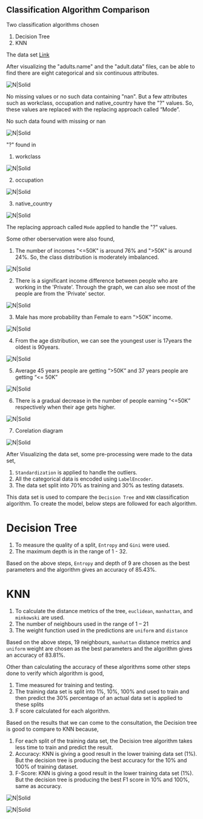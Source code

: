 ## Classification Algorithm Comparison

Two classification algorithms chosen
1. Decision Tree 
2. KNN

The data set [Link](https://archive.ics.uci.edu/ml/datasets/Census+Income)

After visualizing the "adults.name" and the "adult.data" files, can be able to find there are eight categorical and six continuous attributes.

![N|Solid](./Screenshots/1.DataInformation.png)

No missing values or no such data containing "nan". But a few attributes such as workclass, occupation and native_country have the "?" values. So, these values are replaced with the replacing approach called “Mode”.

No such data found with missing or nan

![N|Solid](./Screenshots/2.NanCheck.png)

"?" found in 
1. workclass

![N|Solid](./Screenshots/3.WorkClass.png)

2. occupation

![N|Solid](./Screenshots/4.Occupation.png)

3. native_country

![N|Solid](./Screenshots/4.Occupation.png)

The replacing approach called `Mode` applied to handle the "?" values.

Some other oberservation were also found, 
1. The number of incomes "<=50K" is around 76% and ">50K" is around 24%. So, the class distribution is moderately imbalanced.

![N|Solid](./Screenshots/5.IncomeProbability.png)

2. There is a significant income difference between people who are working in the 'Private'. Through the graph, we can also see most of the people are from the 'Private' sector.

![N|Solid](./Screenshots/6.WorkClassComparition.png)


3. Male has more probability than Female to earn “>50K” income.

![N|Solid](./Screenshots/5.MaleFemaleComparition.png)


4. From the age distribution, we can see the youngest user is 17years the oldest is
90years.

![N|Solid](./Screenshots/7.AgeDistribution.png)


5. Average 45 years people are getting “>50K” and 37 years people are getting “<=
50K”

![N|Solid](./Screenshots/9.AverageAgewithIncome.png)


6. There is a gradual decrease in the number of people earning “<=50K” respectively
when their age gets higher.

![N|Solid](./Screenshots/8.AgeWithIncome.png)

7. Corelation diagram 

![N|Solid](./Screenshots/11.CoRelationDiagram.png)

After Visualizing the data set, some pre-processing were made to the data set,
1. `Standardization` is applied to handle the outliers.
2. All the categorical data is encoded using `LabelEncoder`.
3. The data set split into 70% as training and 30% as testing datasets.


This data set is used to compare the `Decision Tree` and `KNN` classification algorithm. To create the model, below steps are followed for each algorithm.


# Decision Tree
1. To measure the quality of a split, `Entropy` and `Gini` were used.
2. The maximum depth is in the range of 1 - 32.

Based on the above steps, `Entropy` and depth of 9 are chosen as the best parameters and the algorithm gives an accuracy of 85.43%.

# KNN
1. To calculate the distance metrics of the tree, `euclidean`, `manhattan`, and `minkowski` are used.
2. The number of neighbours used in the range of 1 – 21
3. The weight function used in the predictions are `uniform` and `distance`

Based on the above steps, 19 neighbours, `manhattan` distance metrics and `uniform` weight are chosen as the best parameters and the algorithm gives an accuracy of 83.81%.




Other than calculating the accuracy of these algorithms some other steps done to verify which algorithm is good,
1. Time measured for training and testing.
2. The training data set is split into 1%, 10%, 100% and used to train and then predict the 30% percentage of an actual data set is applied to these splits
3. F score calculated for each algorithm.


Based on the results that we can come to the consultation, the Decision tree is good to compare to KNN because,
1. For each split of the training data set, the Decision tree algorithm takes less time to train and predict the result.
2. Accuracy: KNN is giving a good result in the lower training data set (1%). But the decision tree is producing the best accuracy for the 10% and 100% of training dataset.
3. F-Score: KNN is giving a good result in the lower training data set (1%). But the decision tree is producing the best F1 score in 10% and 100%, same as accuracy.

![N|Solid](./Screenshots/8.PerformanceTable.png)


![N|Solid](./Screenshots/10.PerformanceFullChart.png)